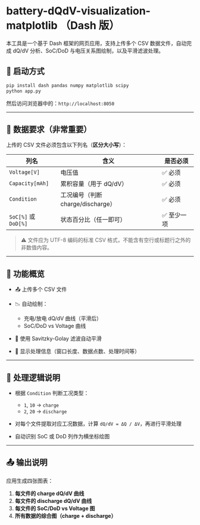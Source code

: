 # battery-dQdV-visualization-matplotlib （Dash 版）

本工具是一个基于 Dash 框架的网页应用，支持上传多个 CSV 数据文件，自动完成 dQ/dV 分析、SoC/DoD 与电压关系图绘制，以及平滑滤波处理。

## 🚀 启动方式

```bash
pip install dash pandas numpy matplotlib scipy
python app.py
```

然后访问浏览器中的：`http://localhost:8050`

---

## 📂 数据要求（非常重要）

上传的 CSV 文件必须包含以下列名（**区分大小写**）：

| 列名                  | 含义                        | 是否必须   |
| ------------------- | ------------------------- | ------ |
| `Voltage[V]`        | 电压值                       | ✅ 必须   |
| `Capacity[mAh]`     | 累积容量（用于 dQ/dV）            | ✅ 必须   |
| `Condition`         | 工况编号（判断 charge/discharge） | ✅ 必须   |
| `SoC[%]` 或 `DoD[%]` | 状态百分比（任一即可）               | ✅ 至少一项 |

> ⚠️ 文件应为 UTF-8 编码的标准 CSV 格式，不能含有空行或标题行之外的非数值内容。

---

## 🔧 功能概览

* 📤 上传多个 CSV 文件
* 📉 自动绘制：

  * 充电/放电 dQ/dV 曲线（平滑后）
  * SoC/DoD vs Voltage 曲线
* 🧹 使用 Savitzky-Golay 滤波自动平滑
* 🧾 显示处理信息（窗口长度、数据点数、处理时间等）

---

## 📌 处理逻辑说明

* 根据 `Condition` 判断工况类型：

  * `1`, `10` → `charge`
  * `2`, `20` → `discharge`
* 对每个文件提取对应工况数据，计算 `dQ/dV = ΔQ / ΔV`，再进行平滑处理
* 自动识别 SoC 或 DoD 列作为横坐标绘图

---

## 📤 输出说明

应用生成四张图表：

1. **每文件的 charge dQ/dV 曲线**
2. **每文件的 discharge dQ/dV 曲线**
3. **每文件的 SoC/DoD vs Voltage 图**
4. **所有数据的综合图（charge + discharge）**
